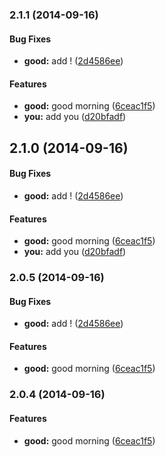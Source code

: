 ### 2.1.1 (2014-09-16)


#### Bug Fixes

* **good:** add ! ([2d4586ee](https://github.com/gavriguy/release.git/commit/2d4586ee6138248ed3627a3e31a3692aa89b7447))


#### Features

* **good:** good morning ([6ceac1f5](https://github.com/gavriguy/release.git/commit/6ceac1f52b2bfee66d8875f444e83c7a49cd8fe8))
* **you:** add you ([d20bfadf](https://github.com/gavriguy/release.git/commit/d20bfadf067e10e7179a33e4c7684a484d597a4a))


## 2.1.0 (2014-09-16)


#### Bug Fixes

* **good:** add ! ([2d4586ee](https://github.com/gavriguy/release.git/commit/2d4586ee6138248ed3627a3e31a3692aa89b7447))


#### Features

* **good:** good morning ([6ceac1f5](https://github.com/gavriguy/release.git/commit/6ceac1f52b2bfee66d8875f444e83c7a49cd8fe8))
* **you:** add you ([d20bfadf](https://github.com/gavriguy/release.git/commit/d20bfadf067e10e7179a33e4c7684a484d597a4a))


### 2.0.5 (2014-09-16)


#### Bug Fixes

* **good:** add ! ([2d4586ee](https://github.com/gavriguy/release.git/commit/2d4586ee6138248ed3627a3e31a3692aa89b7447))


#### Features

* **good:** good morning ([6ceac1f5](https://github.com/gavriguy/release.git/commit/6ceac1f52b2bfee66d8875f444e83c7a49cd8fe8))


### 2.0.4 (2014-09-16)


#### Features

* **good:** good morning ([6ceac1f5](https://github.com/gavriguy/release.git/commit/6ceac1f52b2bfee66d8875f444e83c7a49cd8fe8))

